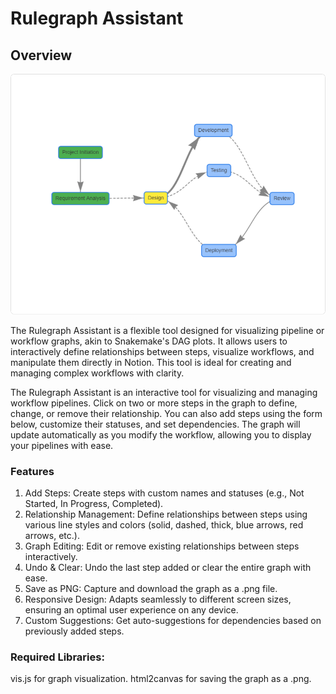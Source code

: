 # Rulegraph Assistant
## Overview

![Image](rulegraph-preview.png)

The Rulegraph Assistant is a flexible tool designed for visualizing pipeline or workflow graphs, akin to Snakemake's DAG plots. It allows users to interactively define relationships between steps, visualize workflows, and manipulate them directly in Notion. This tool is ideal for creating and managing complex workflows with clarity.

The Rulegraph Assistant is an interactive tool for visualizing and managing workflow pipelines.
Click on two or more steps in the graph to define, change, or remove their relationship. You can also add steps using the form below, customize their statuses, and set dependencies.
The graph will update automatically as you modify the workflow, allowing you to display your pipelines with ease.

### Features
1. Add Steps: Create steps with custom names and statuses (e.g., Not Started, In Progress, Completed).
2. Relationship Management: Define relationships between steps using various line styles and colors (solid, dashed, thick, blue arrows, red arrows, etc.).
3. Graph Editing: Edit or remove existing relationships between steps interactively.
4. Undo & Clear: Undo the last step added or clear the entire graph with ease.
5. Save as PNG: Capture and download the graph as a .png file.
6. Responsive Design: Adapts seamlessly to different screen sizes, ensuring an optimal user experience on any device.
7. Custom Suggestions: Get auto-suggestions for dependencies based on previously added steps.

### Required Libraries:
vis.js for graph visualization.
html2canvas for saving the graph as a .png.

